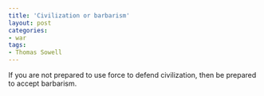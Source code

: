 ```yaml
---
title: 'Civilization or barbarism'
layout: post
categories:
- war
tags:
- Thomas Sowell
---
```


If you are not prepared to use force to defend civilization, then be prepared to accept barbarism.